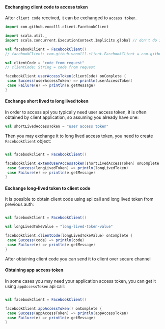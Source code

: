 #### Exchanging client code to access token
After `client code` received, it can be exchanged to `access token`.


```scala
import com.github.vooolll.client.FacebookClient

import scala.util._
import scala.concurrent.ExecutionContext.Implicits.global // don't do it in production environment, only for example purpose
```

```scala
val facebookClient = FacebookClient()
// facebookClient: com.github.vooolll.client.FacebookClient = com.github.vooolll.client.FacebookClient@68e83462

val clientCode = "code from request"
// clientCode: String = code from request

facebookClient.userAccessToken(clientCode) onComplete {
 case Success(userAccessToken) => println(userAccessToken)
 case Failure(e) => println(e.getMessage)
}
```

#### Exchange short lived to long lived token

In order to access api you typically need user access token, it is often obtained by client application,
so assuming you already have one:

```scala
val shortLivedAccessToken = "user access token"
```

Then you may exchange it to long lived access token, you need to create `FacebookClient` object:
```scala

val facebookClient = FacebookClient()

facebookClient.extendUserAccessToken(shortLivedAccessToken) onComplete {
 case Success(longLivedToken) => println(longLivedToken)
 case Failure(e) => println(e.getMessage)
}
```

#### Exchange long-lived token to client code
It is possible to obtain client code using api call and long lived token from previous auth:
```scala

val facebookClient = FacebookClient()

val longLivedTokeValue = "long-lived-token-value"

facebookClient.clientCode(longLivedTokeValue) onComplete {
 case Success(code) => println(code)
 case Failure(e) => println(e.getMessage)
}
```

After obtaining client code you can send it to client over secure channel

#### Obtaining app access token

In some cases you may need your application access token, you can get it using `appAccessToken` api call:
```scala

val facebookClient = FacebookClient()

facebookClient.appAccessToken() onComplete {
 case Success(appAccessToken) => println(appAccessToken)
 case Failure(e) => println(e.getMessage)
}
```
